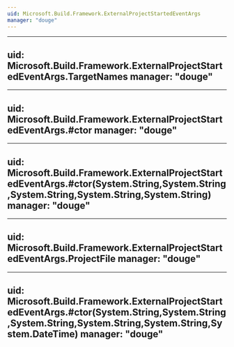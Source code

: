 ```yaml
---
uid: Microsoft.Build.Framework.ExternalProjectStartedEventArgs
manager: "douge"
---
```


---
uid: Microsoft.Build.Framework.ExternalProjectStartedEventArgs.TargetNames
manager: "douge"
---

---
uid: Microsoft.Build.Framework.ExternalProjectStartedEventArgs.#ctor
manager: "douge"
---

---
uid: Microsoft.Build.Framework.ExternalProjectStartedEventArgs.#ctor(System.String,System.String,System.String,System.String,System.String)
manager: "douge"
---

---
uid: Microsoft.Build.Framework.ExternalProjectStartedEventArgs.ProjectFile
manager: "douge"
---

---
uid: Microsoft.Build.Framework.ExternalProjectStartedEventArgs.#ctor(System.String,System.String,System.String,System.String,System.String,System.DateTime)
manager: "douge"
---
